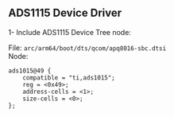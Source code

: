 ## ADS1115 Device Driver
1- Include ADS1115 Device Tree node:  

File: ```arc/arm64/boot/dts/qcom/apq8016-sbc.dtsi```  
Node: 
```
ads1015@49 {
	compatible = "ti,ads1015";
	reg = <0x49>;
	address-cells = <1>;
	size-cells = <0>;
};
```
